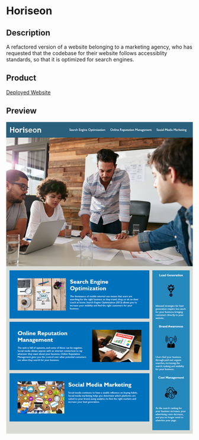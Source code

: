 # Horiseon

## Description
A refactored version of a website belonging to a marketing agency, who has requested that the codebase for their website follows accessiblity standards, so that it is optimized for search engines.

## Product
[Deployed Website](https://vicdotexe.github.io/horiseon/)

## Preview
![preview of the website!](/assets/01-html-css-git-homework-demo.png)

